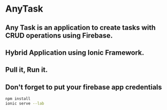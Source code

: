 # AnyTask
## Any Task is an application to create tasks with CRUD operations using Firebase. 
## Hybrid Application using Ionic Framework.

## Pull it, Run it.

## Don't forget to put your firebase app credentials

```bash
npm install
ionic serve --lab
```
